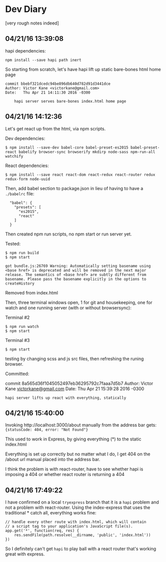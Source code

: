 # Dev Diary

[very rough notes indeed]

## 04/21/16 13:39:08

hapi dependencies:

```
npm install --save hapi path inert
```

So starting from scratch, let's have hapi lift up static bare-bones html home page

```
commit bbebf321dcedc94be896db640d782d91d3441dce
Author: Victor Kane <victorkane@gmail.com>
Date:   Thu Apr 21 14:11:30 2016 -0300

    hapi server serves bare-bones index.html home page
```

## 04/21/16 14:12:36

Let's get react up from the html, via npm scripts.

Dev dependencies:

```
$ npm install --save-dev babel-core babel-preset-es2015 babel-preset-react babelify browser-sync browserify mkdirp node-sass npm-run-all watchify
```

React dependencies:

```
$ npm install --save react react-dom react-redux react-router redux redux-form node-uuid
```

Then, add babel section to package.json in lieu of having to have a `./babelrc` file:

```
  "babel": {
    "presets": [
      "es2015",
      "react"
    ]
  }
```

Then created npm run scripts, no npm start or run server yet.

Tested:

```
$ npm run build
$ npm start
```

```
got bundle.js:26769 Warning: Automatically setting basename using <base href> is deprecated and will be removed in the next major release. The semantics of <base href> are subtly different from basename. Please pass the basename explicitly in the options to createHistory
```

Removed <base href> from index.html

Then, three terminal windows open, 1 for git and housekeeping, one for watch and one running server (with or without browsersync):

Terminal #2

```
$ npm run watch
$ npm start
```

Terminal #3

```
$ npm start
```

testing by changing scss and js src files, then refreshing the runing browser.

Committed:

commit 8a565d36f1045052497eb36295792c7faaa7d5b7
Author: Victor Kane <victorkane@gmail.com>
Date:   Thu Apr 21 15:39:28 2016 -0300

    hapi server lifts up react with everything, statically

## 04/21/16 15:40:00

Invoking http://localhost:3000/about manually from the address bar gets: `{statusCode: 404, error: "Not Found"}`

This used to work in Express, by giving everything (*) to the static index.html

Everything is set up correctly but no matter what I do, I get 404 on the /about url manual placed into the address bar.

I think the problem is with react-router, have to see whether hapi is imposing a 404 or whether react router is returning a 404

## 04/21/16 17:49:22

I have confirmed on a local `tryexpress` branch that it is a `hapi` problem and not a problem with react-router. Using the index-express that uses the traditional * catch all, everything works fine:

```
// handle every other route with index.html, which will contain
// a script tag to your application's JavaScript file(s).
app.get('*', function(req, res) {
    res.sendFile(path.resolve(__dirname, 'public', 'index.html'))
})
```

So I definitely can't get `hapi` to play ball with a react router that's working great with express. 



